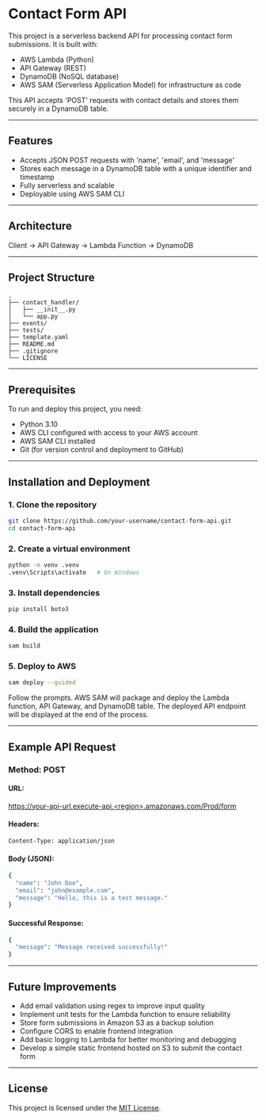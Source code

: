 # Contact Form API 

This project is a serverless backend API for processing contact form submissions. It is built with:

- AWS Lambda (Python)
- API Gateway (REST)
- DynamoDB (NoSQL database)
- AWS SAM (Serverless Application Model) for infrastructure as code

This API accepts 'POST' requests with contact details and stores them securely in a DynamoDB table.

---

## Features

- Accepts JSON POST requests with 'name', 'email', and 'message'
- Stores each message in a DynamoDB table with a unique identifier and timestamp
- Fully serverless and scalable
- Deployable using AWS SAM CLI

---

## Architecture

Client → API Gateway → Lambda Function → DynamoDB

---

## Project Structure

```text
.
├── contact_handler/
│   ├── __init__.py
│   └── app.py
├── events/ 
├── tests/ 
├── template.yaml
├── README.md
├── .gitignore
└── LICENSE
```  

---

## Prerequisites

To run and deploy this project, you need:

- Python 3.10
- AWS CLI configured with access to your AWS account
- AWS SAM CLI installed
- Git (for version control and deployment to GitHub)

---

## Installation and Deployment

### 1. Clone the repository
```bash
git clone https://github.com/your-username/contact-form-api.git
cd contact-form-api
```

### 2. Create a virtual environment
```bash
python -m venv .venv
.venv\Scripts\activate   # On Windows
```

### 3. Install dependencies
```bash
pip install boto3
```

### 4. Build the application
```bash
sam build
```

### 5. Deploy to AWS
```bash
sam deploy --guided
```

Follow the prompts. AWS SAM will package and deploy the Lambda function, API Gateway, and DynamoDB table. The deployed API endpoint will be displayed at the end of the process.

---

## Example API Request

### Method: POST

#### URL:
https://your-api-url.execute-api.<region>.amazonaws.com/Prod/form

#### Headers:
```bash
Content-Type: application/json
```

#### Body (JSON):
```bash
{
  "name": "John Doe",
  "email": "john@example.com",
  "message": "Hello, this is a test message."
}
```

#### Successful Response:
```bash
{
  "message": "Message received successfully!"
}
```

---

## Future Improvements
- Add email validation using regex to improve input quality
- Implement unit tests for the Lambda function to ensure reliability
- Store form submissions in Amazon S3 as a backup solution
- Configure CORS to enable frontend integration
- Add basic logging to Lambda for better monitoring and debugging
- Develop a simple static frontend hosted on S3 to submit the contact form

---

## License
This project is licensed under the [MIT License](LICENSE).